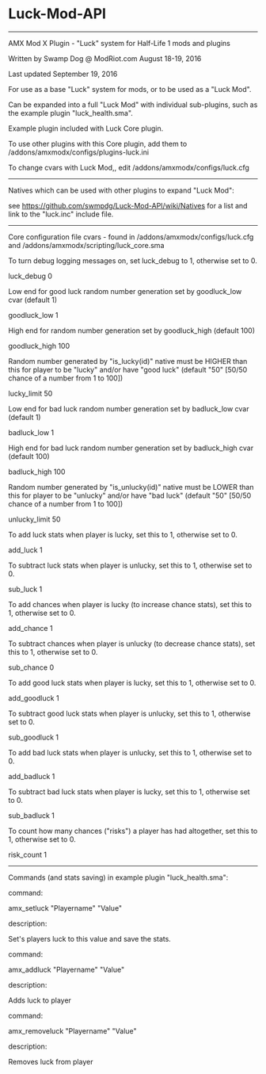 # Luck-Mod-API

-------

AMX Mod X Plugin - "Luck" system for Half-Life 1 mods and plugins

Written by Swamp Dog @ ModRiot.com August 18-19, 2016

Last updated September 19, 2016

For use as a base "Luck" system for mods, or to be used as a "Luck Mod".

Can be expanded into a full "Luck Mod" with individual sub-plugins, such as the example plugin "luck_health.sma".

Example plugin included with Luck Core plugin.

To use other plugins with this Core plugin, add them to /addons/amxmodx/configs/plugins-luck.ini

To change cvars with Luck Mod,, edit /addons/amxmodx/configs/luck.cfg

-------


Natives which can be used with other plugins to expand "Luck Mod":

see https://github.com/swmpdg/Luck-Mod-API/wiki/Natives for a list and link to the "luck.inc" include file.

-------

Core configuration file cvars - found in /addons/amxmodx/configs/luck.cfg and /addons/amxmodx/scripting/luck_core.sma



To turn debug logging messages on, set luck_debug to 1, otherwise set to 0.

luck_debug 0

Low end for good luck random number generation set by goodluck_low cvar (default 1)

goodluck_low 1

High end for random number generation set by goodluck_high (default 100)

goodluck_high 100

Random number generated by "is_lucky(id)" native must be HIGHER than this for player to be "lucky" and/or have "good luck" (default "50" [50/50 chance of a number from 1 to 100])

lucky_limit 50

Low end for bad luck random number generation set by badluck_low cvar (default 1)

badluck_low 1

High end for bad luck random number generation set by badluck_high cvar (default 100)

badluck_high 100

Random number generated by "is_unlucky(id)" native must be LOWER than this for player to be "unlucky" and/or have "bad luck" (default "50" [50/50 chance of a number from 1 to 100])

unlucky_limit 50

To add luck stats when player is lucky, set this to 1, otherwise set to 0.

add_luck 1

To subtract luck stats when player is unlucky, set this to 1, otherwise set to 0.

sub_luck 1

To add chances when player is lucky (to increase chance stats), set this to 1, otherwise set to 0.

add_chance 1

To subtract chances when player is unlucky (to decrease chance stats), set this to 1, otherwise set to 0.

sub_chance 0

To add good luck stats when player is lucky, set this to 1, otherwise set to 0.

add_goodluck 1

To subtract good luck stats when player is unlucky, set this to 1, otherwise set to 0.

sub_goodluck 1

To add bad luck stats when player is unlucky, set this to 1, otherwise set to 0.

add_badluck 1

To subtract bad luck stats when player is lucky, set this to 1, otherwise set to 0.

sub_badluck 1

To count how many chances ("risks") a player has had altogether, set this to 1, otherwise set to 0.

risk_count 1

-------

Commands (and stats saving) in example plugin "luck_health.sma":

command:

amx_setluck "Playername" "Value"

description:

Set's players luck to this value and save the stats.

command:

amx_addluck "Playername" "Value"

description:

Adds luck to player

command:

amx_removeluck "Playername" "Value"

description:

Removes luck from player